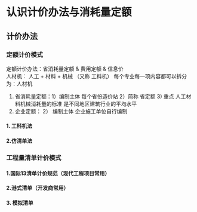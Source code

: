 # 认识计价办法与消耗量定额
## 计价办法
### 定额计价模式
定额计价办法：省消耗量定额 & 费用定额 & 信息价<br>
人材机： 人工 + 材料 + 机械 （又称 工料机） 每个专业每一项内容都可以拆分为：人材机<br>

1. 省消耗量定额：1）编制主体 每个省份造价站 2）简称 省定额 3) 重点 人工材料机械消耗量的标准 是不同地区建筑行业的平均水平
2. 企业定额： 2） 编制主体 企业施工单位自行编制 

#### 1. 工料机法


#### 2.仿清单法


### 工程量清单计价模式
#### 1.国际13清单计价规范（现代工程项目常用）
#### 2.港式清单（开发商常用）
#### 3. 模拟清单